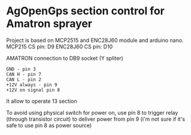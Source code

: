 # AgOpenGps section control for Amatron sprayer

Project is based on MCP2515 and ENC28J60 module and arduino nano. 
MCP215 CS pin: D9
ENC28J60 CS pin: D10

AMATRON connection to DB9 socket (Y spliter)

    GND - pin 3
    CAN H - pin 7
    CAN L - pin 2
    +12V always - pin 9  
    +12V on signal pin 8 

It allow to operate 13 section

To avoid using physical switch for power on, use pin 8 to trigger relay (through transistor circuit) to deliver power from pin 9 (i'm not sure if it's safe to use pin 8 as power source)
